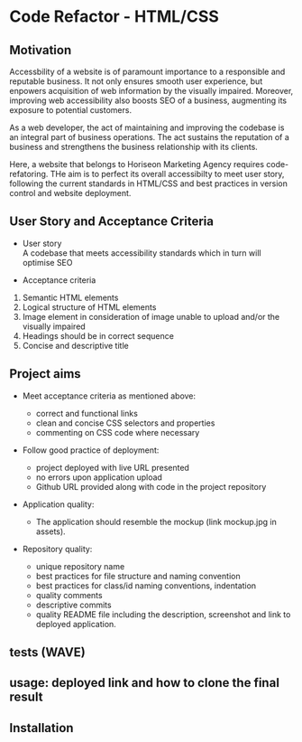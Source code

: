 # Code Refactor - HTML/CSS

## Motivation

Accessbility of a website is of paramount importance to a responsible and reputable business. It not only ensures smooth user experience, but enpowers acquisition of web information by the visually impaired. Moreover, improving web accessibility also boosts SEO of a business, augmenting its exposure to potential customers.

As a web developer, the act of maintaining and improving the codebase is an integral part of business operations. The act sustains the reputation of a business and strengthens the business relationship with its clients.

Here, a website that belongs to Horiseon Marketing Agency requires code-refatoring. THe aim is to perfect its overall accessibilty to meet user story, following the current standards in HTML/CSS and best practices in version control and website deployment.

## User Story and Acceptance Criteria

- User story<br>
  A codebase that meets accessibility standards which in turn will optimise SEO

- Acceptance criteria<br>

1. Semantic HTML elements
2. Logical structure of HTML elements
3. Image element in consideration of image unable to upload and/or the visually impaired
4. Headings should be in correct sequence
5. Concise and descriptive title

## Project aims

- Meet acceptance criteria as mentioned above:

  - correct and functional links
  - clean and concise CSS selectors and properties
  - commenting on CSS code where necessary

- Follow good practice of deployment:

  - project deployed with live URL presented
  - no errors upon application upload
  - Github URL provided along with code in the project repository

- Application quality:

  - The application should resemble the mockup (link mockup.jpg in assets).

- Repository quality:

  - unique repository name
  - best practices for file structure and naming convention
  - best practices for class/id naming conventions, indentation
  - quality comments
  - descriptive commits
  - quality README file including the description, screenshot and link to deployed application.

## tests (WAVE)

## usage: deployed link and how to clone the final result

## Installation
